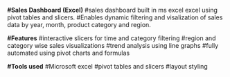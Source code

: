 **#Sales Dashboard (Excel)**
#sales dashboard built in ms excel excel using pivot tables and slicers.
#Enables dynamic filtering and visalization of sales data by year, month, product category and region.

**#Features**
#interactive slicers for time and category filtering
#region and category wise sales visualizations
#trend analysis using line graphs
#fully automated using pivot charts and formulas

**#Tools used**
#Microsoft excel
#pivot tables and slicers
#layout styling
